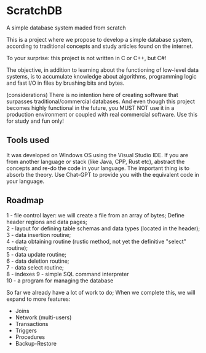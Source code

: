 # ScratchDB
A simple database system maded from scratch

This is a project where we propose to develop a simple database system, according to traditional concepts and study articles found on the internet.

To your surprise: this project is not written in C or C++, but C#!

The objective, in addition to learning about the functioning of low-level data systems, is to accumulate knowledge about algorithms, programming logic and fast I/O in files by brushing bits and bytes.

(considerations) There is no intention here of creating software that surpasses traditional/commercial databases.
And even though this project becomes highly functional in the future, you MUST NOT use it in a production environment or coupled with real commercial software. Use this for study and fun only!

## Tools used

It was developed on Windows OS using the Visual Studio IDE.
If you are from another language or stack (like Java, CPP, Rust etc), abstract the concepts and re-do the code in your language. The important thing is to absorb the theory.
Use Chat-GPT to provide you with the equivalent code in your language.

## Roadmap
1 - file control layer: we will create a file from an array of bytes; Define header regions and data pages; <br>
2 - layout for defining table schemas and data types (located in the header); <br>
3 - data insertion routine; <br>
4 - data obtaining routine (rustic method, not yet the definitive "select" routine); <br>
5 - data update routine; <br>
6 - data deletion routine; <br>
7 - data select routine; <br>
8 - indexes
9 - simple SQL command interpreter <br>
10 - a program for managing the database <br>

So far we already have a lot of work to do;
When we complete this, we will expand to more features:
- Joins
- Network (multi-users)
- Transactions
- Triggers
- Procedures
- Backup-Restore
